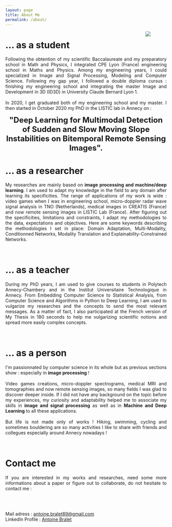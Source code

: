 ```yaml
---
layout: page
title: About Me
permalink: /about/
---
```


<img align="right" hspace=50px src="/images/PhotoPro.jpg">

# ... as a student

<div style="text-align: justify"> 

Following the obtention of my scientific Baccalaureate and my preparatory school in Math and Physics, I integrated CPE Lyon (France) engineering school in Maths and Physics. Among my engineering years, I could specialized in Image and Signal Processing, Modeling and Computer Science. Following my gap year, I followed a double diploma cursus : finishing my engineering school and integrating the master Image and Development in 3D (ID3D) in University Claude Bernard Lyon 1.
<br/><br/>
In 2020, I get graduated both of my engineering school and my master. I then started in October 2020 my PhD in the LISTIC lab in Annecy on :

</div>

**<center><font size = 5> "Deep Learning for Multimodal Detection of Sudden and Slow Moving Slope Instabilities on Bitemporal Remote Sensing Images". </font></center>**

# ... as a researcher

<div style="text-align: justify">

My researches are mainly based on <b>image processing and machine/deep learning</b>. I am used to adapt my knowledge in the field to any domain after learning its specificities. The range of applications of my work is wide : video games when I was in engineering school, micro-doppler radar wave signal analysis in TNO (Netherlands), medical images in CREATIS (France) and now remote sensing images in LISTIC Lab (France). After figuring out the specificities, limitations and constraints, I adapt my methodologies to the data, expectations and objectives. Here are some keywords describing the methodologies I set in place: Domain Adaptation, Multi-Modality, Conditionned Networks, Modality Translation and Explainability-Constrained Networks.

</div>

&nbsp;

# ... as a teacher

<div style="text-align: justify">

During my PhD years, I am used to give courses to students in Polytech Annecy-Chambery and in the Institut Universitaire Technologique in Annecy. From Embedding Computer Science to Statistical Analysis, from Computer Science and Algorithms in Python to Deep Learning, I am used to vulgarize my researches and the concepts to send the most relevant messages. As a matter of fact, I also participated at the French version of My Thesis in 180 seconds to help me vulgarizing scientific notions and spread more easily complex concepts.

</div>

&nbsp;

# ... as a person

<div style="text-align: justify">

I'm passionnated by computer science in its whole but as previous sections show : especially in <b>image processing</b> !
<br/><br/>
Video games creations, micro-doppler spectrograms, medical MRI and tomographies and now remote sensing images, so many fields I was glad to discover deeper inside. If I did not have any background on the topic before my experiences, my curiosity and adaptability helped me to associate my skills in <b>image and signal processing</b> as well as in <b>Machine and Deep Learning</b> to all these applications. 
<br/><br>
But life is not made only of works ! Hiking, swimming, cycling and sometimes bouldering are so many activities I like to share with friends and collegues especially around Annecy nowadays ! 

</div>

&nbsp;

# Contact me

<div style="text-align: justify">

If you are interested in my works and researches, need some more informations about a paper or figure out to collaborate, do not hesitate to contact me : 

<br/><br/>

Mail adress : antoine.bralet89@gmail.com <br/> LinkedIn Profile : <a href="https://www.linkedin.com/in/antoine-bralet-097385159/">Antoine Bralet</a>

</div>


